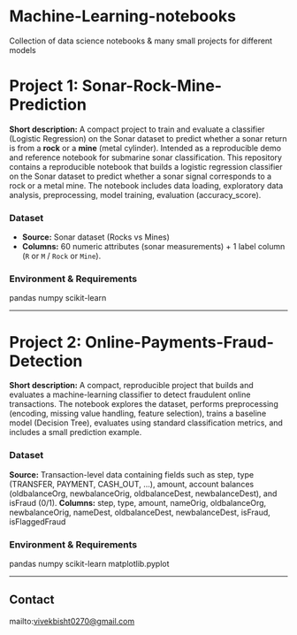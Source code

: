 # Machine-Learning-notebooks
Collection of data science notebooks &amp; many small projects for different models

# Project 1: Sonar-Rock-Mine-Prediction

**Short description:** A compact project to train and evaluate a classifier (Logistic Regression) on the Sonar dataset to predict whether a sonar return is from a **rock** or a **mine** (metal cylinder). Intended as a reproducible demo and reference notebook for submarine sonar classification.
This repository contains a reproducible notebook that builds a logistic regression classifier on the Sonar dataset to predict whether a sonar signal corresponds to a rock or a metal mine. The notebook includes data loading, exploratory data analysis, preprocessing, model training, evaluation (accuracy_score).

### Dataset
* **Source:** Sonar dataset (Rocks vs Mines)
* **Columns:** 60 numeric attributes (sonar measurements) + 1 label column (`R` or `M` / `Rock` or `Mine`).

### Environment & Requirements
pandas
numpy
scikit-learn

-------------------------------------------------------------------------------------------------------------

# Project 2: Online-Payments-Fraud-Detection

**Short description:** A compact, reproducible project that builds and evaluates a machine-learning classifier to detect fraudulent online transactions. 
The notebook explores the dataset, performs preprocessing (encoding, missing value handling, feature selection), trains a baseline model (Decision Tree), evaluates using standard classification metrics, and includes a small prediction example.

### Dataset
**Source:** Transaction-level data containing fields such as step, type (TRANSFER, PAYMENT, CASH_OUT, ...), amount, account balances (oldbalanceOrg, newbalanceOrig, oldbalanceDest, newbalanceDest), and isFraud (0/1).
**Columns:** step, type, amount, nameOrig, oldbalanceOrg, newbalanceOrig, nameDest, oldbalanceDest, newbalanceDest, isFraud, isFlaggedFraud

### Environment & Requirements
pandas
numpy
scikit-learn
matplotlib.pyplot

-------------------------------------------------------------------------------------------------------------



## Contact
mailto:vivekbisht0270@gmail.com
